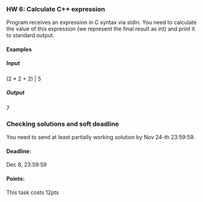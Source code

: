 ### HW 6: Calculate C++ expression


Program receives an expression in C syntax via stdin.
You need to calculate the value of this expression (we represent the final result as int) and print it to standard output.


#### Examples

##### Input
(2 * 2 + 2) | 5

##### Output
7

### Checking solutions and soft deadline
You need to send at least partially working solution by Nov 24-th 23:59:59.

#### Deadline:
Dec 8, 23:59:59

#### Points:
This task costs 12pts
